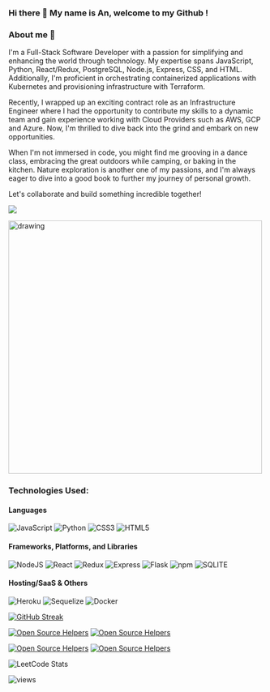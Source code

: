 ### Hi there 👋 My name is An, welcome to my Github !


### About me 🌱

I'm a Full-Stack Software Developer with a passion for simplifying and enhancing the world through technology. My expertise spans JavaScript, Python, React/Redux, PostgreSQL, Node.js, Express, CSS, and HTML. Additionally, I'm proficient in orchestrating containerized applications with Kubernetes and provisioning infrastructure with Terraform.

Recently, I wrapped up an exciting contract role as an Infrastructure Engineer where I had the opportunity to contribute my skills to a dynamic team and gain experience working with Cloud Providers such as AWS, GCP and Azure. Now, I'm thrilled to dive back into the grind and embark on new opportunities.

When I'm not immersed in code, you might find me grooving in a dance class, embracing the great outdoors while camping, or baking in the kitchen. Nature exploration is another one of my passions, and I'm always eager to dive into a good book to further my journey of personal growth.

Let's collaborate and build something incredible together!

[<img src="https://img.shields.io/badge/LinkedIn-0077B5?style=for-the-badge&logo=linkedin&logoColor=white">](https://www.linkedin.com/in/an-bui-0115/)

<img src="https://cdn.dribbble.com/users/4055494/screenshots/15215756/media/d2b66c4ca0192aa26d103448b3d1518b.gif" alt="drawing" style="width:500px; justify-content:center"/>



### Technologies Used:

#### Languages
![JavaScript](https://img.shields.io/badge/JavaScript-F7DF1E?style=for-the-badge&logo=JavaScript&logoColor=white)
![Python](https://img.shields.io/badge/Python-3776AB?style=for-the-badge&logo=python&logoColor=white)
![CSS3](https://img.shields.io/badge/CSS3-1572B6?style=for-the-badge&logo=css3&logoColor=white)
![HTML5](https://img.shields.io/badge/HTML5-E34F26?style=for-the-badge&logo=html5&logoColor=white)

#### Frameworks, Platforms, and Libraries
![NodeJS](https://img.shields.io/badge/Node.js-43853D?style=for-the-badge&logo=node.js&logoColor=white)
![React](https://img.shields.io/badge/React-20232A?style=for-the-badge&logo=react&logoColor=61DAFB)
![Redux](https://img.shields.io/badge/Redux-593D88?style=for-the-badge&logo=redux&logoColor=white)
![Express](https://img.shields.io/badge/Express.js-404D59?style=for-the-badge)
![Flask](https://img.shields.io/badge/Flask-000000?style=for-the-badge&logo=flask&logoColor=white)
![npm](https://img.shields.io/badge/npm-CB3837?style=for-the-badge&logo=npm&logoColor=white)
![SQLITE](https://img.shields.io/badge/SQLite-07405E?style=for-the-badge&logo=sqlite&logoColor=white)


#### Hosting/SaaS & Others
![Heroku](https://img.shields.io/badge/Heroku-430098?style=for-the-badge&logo=heroku&logoColor=white)
![Sequelize](https://img.shields.io/badge/sequelize-323330?style=for-the-badge&logo=sequelize&logoColor=blue)
![Docker](https://img.shields.io/badge/docker-%230db7ed.svg?style=for-the-badge&logo=docker&logoColor=white)




[![GitHub Streak](https://streak-stats.demolab.com/?user=anbui0115&theme=dark)](https://git.io/streak-stats)



[![Open Source Helpers](https://www.codetriage.com/nodejs/node/badges/users.svg)](https://www.codetriage.com/nodejs/node)
[![Open Source Helpers](https://www.codetriage.com/reactjs/reactjs.org/badges/users.svg)](https://www.codetriage.com/reactjs/reactjs.org)


[![Open Source Helpers](https://www.codetriage.com/python/cpython/badges/users.svg)](https://www.codetriage.com/python/cpython)
[![Open Source Helpers](https://www.codetriage.com/facebook/react/badges/users.svg)](https://www.codetriage.com/facebook/react)

![LeetCode Stats](https://leetcard.jacoblin.cool/Anbui0115?theme=dark&font=Noto%20Serif%20Devanagari)


![views](https://komarev.com/ghpvc/?username=anbui0115&label=PROFILE+VIEWS)
